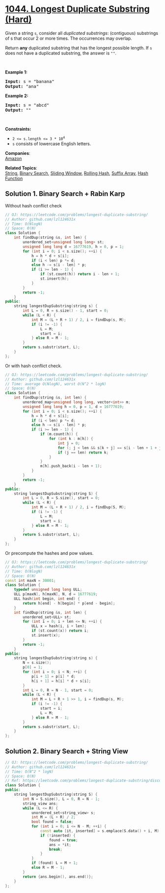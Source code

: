 # [1044. Longest Duplicate Substring (Hard)](https://leetcode.com/problems/longest-duplicate-substring/)

<p>Given a string <code>s</code>, consider all <em>duplicated substrings</em>: (contiguous) substrings of s that occur 2 or more times.&nbsp;The occurrences&nbsp;may overlap.</p>

<p>Return <strong>any</strong> duplicated&nbsp;substring that has the longest possible length.&nbsp;If <code>s</code> does not have a duplicated substring, the answer is <code>""</code>.</p>

<p>&nbsp;</p>
<p><strong>Example 1:</strong></p>
<pre><strong>Input:</strong> s = "banana"
<strong>Output:</strong> "ana"
</pre><p><strong>Example 2:</strong></p>
<pre><strong>Input:</strong> s = "abcd"
<strong>Output:</strong> ""
</pre>
<p>&nbsp;</p>
<p><strong>Constraints:</strong></p>

<ul>
	<li><code>2 &lt;= s.length &lt;= 3 * 10<sup>4</sup></code></li>
	<li><code>s</code> consists of lowercase English letters.</li>
</ul>


**Companies**:  
[Amazon](https://leetcode.com/company/amazon)

**Related Topics**:  
[String](https://leetcode.com/tag/string/), [Binary Search](https://leetcode.com/tag/binary-search/), [Sliding Window](https://leetcode.com/tag/sliding-window/), [Rolling Hash](https://leetcode.com/tag/rolling-hash/), [Suffix Array](https://leetcode.com/tag/suffix-array/), [Hash Function](https://leetcode.com/tag/hash-function/)

## Solution 1. Binary Search + Rabin Karp

Without hash conflict check

```cpp
// OJ: https://leetcode.com/problems/longest-duplicate-substring/
// Author: github.com/lzl124631x
// Time: O(NlogN)
// Space: O(N)
class Solution {
    int findDup(string &s, int len) {
        unordered_set<unsigned long long> st;
        unsigned long long d = 16777619, h = 0, p = 1;
        for (int i = 0; i < s.size(); ++i) {
            h = h * d + s[i];
            if (i < len) p *= d;
            else h -= s[i - len] * p;
            if (i >= len - 1) {
                if (st.count(h)) return i - len + 1;
                st.insert(h);
            }
        }
        return -1;
    }
public:
    string longestDupSubstring(string s) {
        int L = 0, R = s.size() - 1, start = 0;
        while (L < R) {
            int M = (L + R + 1) / 2, i = findDup(s, M);
            if (i != -1) {
                L = M;
                start = i;
            } else R = M - 1;
        }
        return s.substr(start, L);
    }
};
```

Or with hash conflict check.

```cpp
// OJ: https://leetcode.com/problems/longest-duplicate-substring/
// Author: github.com/lzl124631x
// Time: average O(NlogN), worst O(N^2 * logN)
// Space: O(N)
class Solution {
    int findDup(string &s, int len) {
        unordered_map<unsigned long long, vector<int>> m;
        unsigned long long h = 0, p = 1, d = 16777619;
        for (int i = 0; i < s.size(); ++i) {
            h = h * d + s[i];
            if (i < len) p *= d;
            else h -= s[i - len] * p;
            if (i >= len - 1) {
                if (m.count(h)) {
                    for (int k : m[h]) {
                        int j = 0;
                        for (; j < len && s[k + j] == s[i - len + 1 + j]; ++j);
                        if (j == len) return k;
                    } 
                }
                m[h].push_back(i - len + 1);
            }
        }
        return -1;
    }
public:
    string longestDupSubstring(string S) {
        int L = 0, R = S.size(), start = 0;
        while (L < R) {
            int M = (L + R + 1) / 2, i = findDup(S, M);
            if (i != -1) {
                L = M;
                start = i;
            } else R = M - 1;
        }
        return S.substr(start, L);
    }
};
```

Or precompute the hashes and pow values.

```cpp
// OJ: https://leetcode.com/problems/longest-duplicate-substring/
// Author: github.com/lzl124631x
// Time: O(NlogN)
// Space: O(N)
const int maxN = 30001;
class Solution {
    typedef unsigned long long ULL;
    ULL p[maxN], h[maxN], N, d = 16777619;
    ULL hash(int begin, int end) {
        return h[end] - h[begin] * p[end - begin];
    }
    int findDup(string &s, int len) {
        unordered_set<ULL> st;
        for (int i = 0; i + len <= N; ++i) {
            ULL x = hash(i, i + len);
            if (st.count(x)) return i;
            st.insert(x);
        }
        return -1;
    }
public:
    string longestDupSubstring(string s) {
        N = s.size();
        p[0] = 1;
        for (int i = 0; i < N; ++i) {
            p[i + 1] = p[i] * d;
            h[i + 1] = h[i] * d + s[i];
        }
        int L = 0, R = N - 1, start = 0;
        while (L < R) {
            int M = L + R + 1 >> 1, i = findDup(s, M);
            if (i != -1) {
                start = i;
                L = M;
            } else R = M - 1;
        }
        return s.substr(start, L);
    }
};
```

## Solution 2. Binary Search + String View

```cpp
// OJ: https://leetcode.com/problems/longest-duplicate-substring/
// Author: github.com/lzl124631x
// Time: O(N^2 * logN)
// Space: O(N)
// Ref: https://leetcode.com/problems/longest-duplicate-substring/discuss/695101/C%2B%2B-short-O(n-log(n))-solution-with-std%3A%3Aunordered_setlessstd%3A%3Astring_viewgreater
class Solution {
public:
    string longestDupSubstring(string S) {
        int N = S.size(), L = 0, R = N - 1;
        string_view ans;
        while (L <= R) {
            unordered_set<string_view> s;
            int M = (L + R) / 2;
            bool found = false;
            for (int i = 0; i <= N - M; ++i) {
                const auto [it, inserted] = s.emplace(S.data() + i, M);
                if (!inserted) {
                    found = true;
                    ans = *it;
                    break;
                }
            }
            if (found) L = M + 1;
            else R = M - 1;
        }
        return {ans.begin(), ans.end()};
    }
};
```